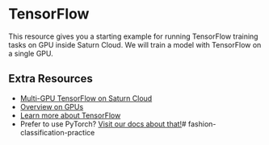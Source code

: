 # TensorFlow 

This resource gives you a starting example for running TensorFlow training tasks on GPU inside Saturn Cloud. We will train a model with TensorFlow on a single GPU. 



## Extra Resources
* [Multi-GPU TensorFlow on Saturn Cloud](https://saturncloud.io/blog/tensorflow_intro/)
* [Overview on GPUs](https://saturncloud.io/docs/reference/intro_to_gpu/)
* [Learn more about TensorFlow](https://www.tensorflow.org/)
* Prefer to use PyTorch? [Visit our docs about that!](https://saturncloud.io/docs/examples/pytorch/)# fashion-classification-practice
